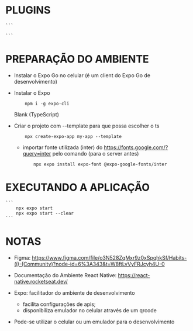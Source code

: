# PLUGINS

    ```

    ```

# PREPARAÇÃO DO AMBIENTE

- Instalar o Expo Go no celular (é um client do Expo Go de desenvolvimento)
- Instalar o Expo

  ```
      npm i -g expo-cli
  ```

  Blank (TypeScript)

- Criar o projeto com --template para que possa escolher o ts

  ```
      npx create-expo-app my-app --template
  ```

  - importar fonte utilizada (inter) do https://fonts.google.com/?query=inter pelo comando (para o server antes)

    ```
        npx expo install expo-font @expo-google-fonts/inter
    ```

# EXECUTANDO A APLICAÇÃO

    ```
        npx expo start
        npx expo start --clear
    ```

# NOTAS

- Figma: https://www.figma.com/file/o3N528ZqMxr9z0xSpqhkSf/Habits-(i)-(Community)?node-id=6%3A343&t=W8ftLvVyFRJcyh4U-0

- Documentação do Ambiente React Native: https://react-native.rocketseat.dev/

- Expo: facilitador do ambiente de desenvolvimento

  - facilita configurações de apis;
  - disponibiliza emulador no celular através de um qrcode

- Pode-se utilizar o celular ou um emulador para o desenvolvimento
